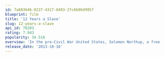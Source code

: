 ```yaml
---
id: 7a603646-0227-4317-8493-2fc6b06d9957
blueprint: film
title: '12 Years a Slave'
slug: 12-years-a-slave
api_id: 76203
rating: 7.943
popularity: 34.516
overview: 'In the pre-Civil War United States, Solomon Northup, a free black man from upstate New York, is abducted and sold into slavery. Facing cruelty as well as unexpected kindnesses Solomon struggles not only to stay alive, but to retain his dignity. In the twelfth year of his unforgettable odyssey, Solomon’s chance meeting with a Canadian abolitionist will forever alter his life.'
release_date: '2013-10-18'
---
```

